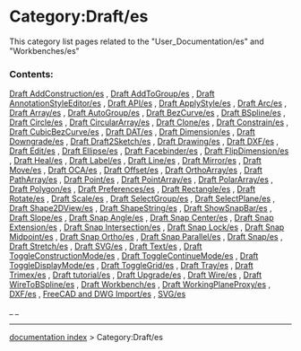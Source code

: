 # Category:Draft/es
This category list pages related to the \"User\_Documentation/es\" and \"Workbenches/es\"

### Contents:

[Draft AddConstruction/es](Draft_AddConstruction/es.md) , [Draft AddToGroup/es](Draft_AddToGroup/es.md) , [Draft AnnotationStyleEditor/es](Draft_AnnotationStyleEditor/es.md) , [Draft API/es](Draft_API/es.md) , [Draft ApplyStyle/es](Draft_ApplyStyle/es.md) , [Draft Arc/es](Draft_Arc/es.md) , [Draft Array/es](Draft_Array/es.md) , [Draft AutoGroup/es](Draft_AutoGroup/es.md) , [Draft BezCurve/es](Draft_BezCurve/es.md) , [Draft BSpline/es](Draft_BSpline/es.md) , [Draft Circle/es](Draft_Circle/es.md) , [Draft CircularArray/es](Draft_CircularArray/es.md) , [Draft Clone/es](Draft_Clone/es.md) , [Draft Constrain/es](Draft_Constrain/es.md) , [Draft CubicBezCurve/es](Draft_CubicBezCurve/es.md) , [Draft DAT/es](Draft_DAT/es.md) , [Draft Dimension/es](Draft_Dimension/es.md) , [Draft Downgrade/es](Draft_Downgrade/es.md) , [Draft Draft2Sketch/es](Draft_Draft2Sketch/es.md) , [Draft Drawing/es](Draft_Drawing/es.md) , [Draft DXF/es](Draft_DXF/es.md) , [Draft Edit/es](Draft_Edit/es.md) , [Draft Ellipse/es](Draft_Ellipse/es.md) , [Draft Facebinder/es](Draft_Facebinder/es.md) , [Draft FlipDimension/es](Draft_FlipDimension/es.md) , [Draft Heal/es](Draft_Heal/es.md) , [Draft Label/es](Draft_Label/es.md) , [Draft Line/es](Draft_Line/es.md) , [Draft Mirror/es](Draft_Mirror/es.md) , [Draft Move/es](Draft_Move/es.md) , [Draft OCA/es](Draft_OCA/es.md) , [Draft Offset/es](Draft_Offset/es.md) , [Draft OrthoArray/es](Draft_OrthoArray/es.md) , [Draft PathArray/es](Draft_PathArray/es.md) , [Draft Point/es](Draft_Point/es.md) , [Draft PointArray/es](Draft_PointArray/es.md) , [Draft PolarArray/es](Draft_PolarArray/es.md) , [Draft Polygon/es](Draft_Polygon/es.md) , [Draft Preferences/es](Draft_Preferences/es.md) , [Draft Rectangle/es](Draft_Rectangle/es.md) , [Draft Rotate/es](Draft_Rotate/es.md) , [Draft Scale/es](Draft_Scale/es.md) , [Draft SelectGroup/es](Draft_SelectGroup/es.md) , [Draft SelectPlane/es](Draft_SelectPlane/es.md) , [Draft Shape2DView/es](Draft_Shape2DView/es.md) , [Draft ShapeString/es](Draft_ShapeString/es.md) , [Draft ShowSnapBar/es](Draft_ShowSnapBar/es.md) , [Draft Slope/es](Draft_Slope/es.md) , [Draft Snap Angle/es](Draft_Snap_Angle/es.md) , [Draft Snap Center/es](Draft_Snap_Center/es.md) , [Draft Snap Extension/es](Draft_Snap_Extension/es.md) , [Draft Snap Intersection/es](Draft_Snap_Intersection/es.md) , [Draft Snap Lock/es](Draft_Snap_Lock/es.md) , [Draft Snap Midpoint/es](Draft_Snap_Midpoint/es.md) , [Draft Snap Ortho/es](Draft_Snap_Ortho/es.md) , [Draft Snap Parallel/es](Draft_Snap_Parallel/es.md) , [Draft Snap/es](Draft_Snap/es.md) , [Draft Stretch/es](Draft_Stretch/es.md) , [Draft SVG/es](Draft_SVG/es.md) , [Draft Text/es](Draft_Text/es.md) , [Draft ToggleConstructionMode/es](Draft_ToggleConstructionMode/es.md) , [Draft ToggleContinueMode/es](Draft_ToggleContinueMode/es.md) , [Draft ToggleDisplayMode/es](Draft_ToggleDisplayMode/es.md) , [Draft ToggleGrid/es](Draft_ToggleGrid/es.md) , [Draft Tray/es](Draft_Tray/es.md) , [Draft Trimex/es](Draft_Trimex/es.md) , [Draft tutorial/es](Draft_tutorial/es.md) , [Draft Upgrade/es](Draft_Upgrade/es.md) , [Draft Wire/es](Draft_Wire/es.md) , [Draft WireToBSpline/es](Draft_WireToBSpline/es.md) , [Draft Workbench/es](Draft_Workbench/es.md) , [Draft WorkingPlaneProxy/es](Draft_WorkingPlaneProxy/es.md) , [DXF/es](DXF/es.md) , [FreeCAD and DWG Import/es](FreeCAD_and_DWG_Import/es.md) , [SVG/es](SVG/es.md)

_ _

---
[documentation index](../README.md) > Category:Draft/es
